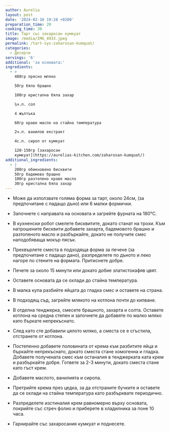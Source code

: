 ```yaml
---
author: Aurelia
layout: post
date: '2024-02-10 19:28 +0200'
preparation_time: 20
cooking_time: 30
title: Тарт със захаросан кумкуат
image: /media/IMG_4933.jpeg
permalink: /tart-sys-zaharosan-kumquat/
categories:
  - Десерти
servings: '6'
additional: 'за основата:'
ingredients:
  - >
    480гр прясно мляко

    50гр бяло брашно

    100гр кристална бяла захар

    ¼ч.л. сол

    4 жълтъка

    60гр краве масло на стайна температура

    2ч.л. ванилов екстракт

    4с.л. сироп от кумкуат

    120-150гр [захаросан
    кумкуат](https://aurelias-kitchen.com/zaharosan-kumquat/)
additional_ingredients:
  - |
    200гр обикновено бисквити
    50гр бадемово брашно
    100гр разтопено краве масло
    30гр кристална бяла захар
---
```

- Може да използвате голяма форма за тарт, около 24см, (за предпочитане с падащо дъно) или 6 малки формички.
- Започнете с направата на основата и загрейте фурната на 180°C.
- В кухненски робот смелете бисквитите, докато станат на трохи. Към натрошените бисквити добавете захарта, бадемовото брашно и разтопеното масло и разбъркайте, докато не получите смес наподобяваща мокър пясък.
- Прехвърлете сместа в подходяща форма за печене (за предпочитане с падащо дано), разпределете по дъното и леко нагоре по стените на формата. Притиснете добре.
- Печете за около 15 минути или докато добие златистокафяв цвят.
- Оставете основата да се охлади до стайна температура.


- В малка купа разбийте яйцата до гладка смес и оставете на страна. 
- В подходящ съд, загрейте млякото на котлона почти до кипване.
- В отделна тенджерка, смесете брашното, захарта и солта. Оставете котлона на средна степен и започнете да добавяте по малко мляко като бъркате непрекъснато. 
- След като сте добавили цялото мляко, а сместа се е сгъстила, отстранете от котлона.
- Постепенно добавете половината от крема към разбитите яйца и бъркайте непрекъснато, докато сместа стане хомогенна и гладка. Добавете получената смес към останалия в тенджерката ката крем и разбъркайте добре. Гответе за 2-3 минути, докато сместа стане като гъст крем.
- Добавете маслото, ванилията и сиропа.
- Претрийте крема през цедка, за да отстраните бучките и оставете да се охлади на стайна температура като разбърквате периодично.
- Разпределете изстиналия крем равномерно върху основата, покрийте със стреч фолио и приберете в хладилника за поне 10 часа.
- Гарнирайте със захаросания кумкуат и поднесете.
